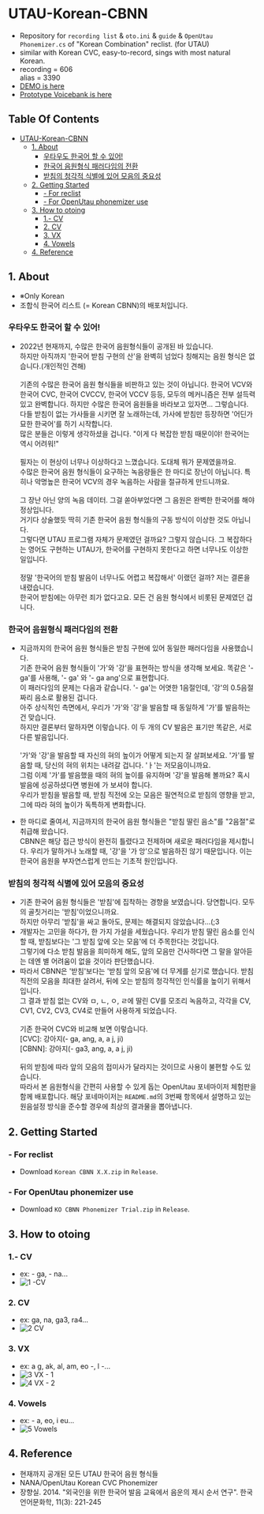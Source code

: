 # UTAU-Korean-CBNN
- Repository for `recording list` &amp; `oto.ini` &amp; `guide` &amp; `OpenUtau Phonemizer.cs` of "Korean Combination" reclist. (for UTAU)
- similar with Korean CVC, easy-to-record, sings with most natural Korean.
- recording = 606 <br>alias = 3390
- [DEMO is here](https://www.youtube.com/watch?v=kPg3XYrKIMQ)
- [Prototype Voicebank is here](https://inthe6788.wixsite.com/nero-the-black-cat/utau)

## Table Of Contents 
- [UTAU-Korean-CBNN](#utau-korean-cbnn)
  * [1. About](#1-about)
    + [우타우도 한국어 할 수 있어!](#우타우도-한국어-할-수-있어)
    + [한국어 음원형식 패러다임의 전환](#한국어-음원형식-패러다임의-전환)
    + [받침의 청각적 식별에 있어 모음의 중요성](#받침의-청각적-식별에-있어-모음의-중요성)
  * [2. Getting Started](#2-getting-started)
    + [- For reclist](#--for-reclist)
    + [- For OpenUtau phonemizer use](#--for-openutau-phonemizer-use)
  * [3. How to otoing](#3-how-to-otoing)
    + [1.- CV](#1--cv)
    + [2. CV](#2-cv)
    + [3. VX](#3-vx)
    + [4. Vowels](#4-vowels)
   * [4. Reference](#4-reference)

## 1. About
- ※Only Korean 
- 조합식 한국어 리스트 (= Korean CBNN)의 배포처입니다.
### 우타우도 한국어 할 수 있어!  
- 2022년 현재까지, 수많은 한국어 음원형식들이 공개된 바 있습니다. <br> 하지만 아직까지 '한국어 받침 구현의 산'을 완벽히 넘었다 칭해지는 음원 형식은 없습니다.(개인적인 견해) <br><br> 기존의 수많은 한국어 음원 형식들을 비판하고 있는 것이 아닙니다. 한국어 VCV와 한국어 CVC, 한국어 CVCCV, 한국어 VCCV 등등, 모두의 메커니즘은 전부 설득력 있고 완벽합니다. 하지만 수많은 한국어 음원들을 바라보고 있자면... 그렇습니다. 다들 받침이 없는 가사들을 시키면 잘 노래하는데, 가사에 받침만 등장하면 '어딘가 묘한 한국어'를 하기 시작합니다. <br> 많은 분들은 이렇게 생각하셨을 겁니다. "이게 다 복잡한 받침 때문이야! 한국어는 역시 어려워!"  <br><br> 필자는 이 현상이 너무나 이상하다고 느꼈습니다. 도대체 뭐가 문제였을까요. <br>수많은 한국어 음원 형식들이 요구하는 녹음량들은 한 마디로 장난이 아닙니다. 특히나 악명높은 한국어 VCV의 경우 녹음하는 사람을 절규하게 만드니까요. <br><br>그 장난 아닌 양의 녹음 데이터. 그걸 쏟아부었다면 그 음원은 완벽한 한국어를 해야 정상입니다. <br> 거기다 상술했듯 딱히 기존 한국어 음원 형식들의 구동 방식이 이상한 것도 아닙니다. <br>그렇다면 UTAU 프로그램 자체가 문제였던 걸까요? 그렇지 않습니다. 그 복잡하다는 영어도 구현하는 UTAU가, 한국어를 구현하지 못한다고 하면 너무나도 이상한 일입니다.<br><br> 정말 '한국어의 받침 발음이 너무나도 어렵고 복잡해서' 이랬던 걸까? 저는 결론을 내렸습니다. <br>한국어 받침에는 아무런 죄가 없다고요. 모든 건 음원 형식에서 비롯된 문제였던 겁니다. 
### 한국어 음원형식 패러다임의 전환
- 지금까지의 한국어 음원 형식들은 받침 구현에 있어 동일한 패러다임을 사용했습니다. <br> 기존 한국어 음원 형식들이 '가'와 '강'을 표현하는 방식을 생각해 보세요. 똑같은 '- ga'를 사용해, '- ga' 와 '- ga ang'으로 표현합니다. <br> 이 패러다임의 문제는 다음과 같습니다. '- ga'는 어엿한 1음절인데, '강'의 0.5음절짜리 음소로 활용된 겁니다. <br> 아주 상식적인 측면에서, 우리가 '가'와 '강'을 발음할 때 동일하게 '가'를 발음하는 건 맞습니다. <br>하지만 결론부터 말하자면 이렇습니다. 이 두 개의 CV 발음은 표기만 똑같은, 서로 다른 발음입니다.<br><br> '가'와 '강'을 발음할 때 자신의 혀의 높이가 어떻게 되는지 잘 살펴보세요. '가'를 발음할 때, 당신의 혀의 위치는 내려갈 겁니다. 'ㅏ'는 저모음이니까요. <br> 그럼 이제 '가'를 발음했을 때의 혀의 높이를 유지하며 '강'을 발음해 볼까요? 혹시 발음에 성공하셨다면 병원에 가 보셔야 합니다. <br>우리가 받침을 발음할 때, 받침 직전에 오는 모음은 필연적으로 받침의 영향을 받고, 그에 따라 혀의 높이가 독특하게 변화합니다.

- 한 마디로 줄여서, 지금까지의 한국어 음원 형식들은 "받침 딸린 음소"를 "2음절"로 취급해 왔습니다. <br>CBNN은 해당 접근 방식이 완전히 틀렸다고 전제하며 새로운 패러다임을 제시합니다. 우리가 말하거나 노래할 때, '강'을 '가 앙'으로 발음하진 않기 때문입니다. 이는 한국어 음원을 부자연스럽게 만드는 기초적 원인입니다.

### 받침의 청각적 식별에 있어 모음의 중요성
- 기존 한국어 음원 형식들은 '받침'에 집착하는 경향을 보였습니다. 당연합니다. 모두의 골칫거리는 '받침'이었으니까요. <br> 하지만 아무리 '받침'을 싸고 돌아도, 문제는 해결되지 않았습니다...(;3
- 개발자는 고민을 하다가, 한 가지 가설을 세웠습니다. 우리가 받침 딸린 음소를 인식할 때, 받침보다는 '그 받침 앞에 오는 모음'에 더 주목한다는 것입니다. <br>그렇기에 다소 받침 발음을 희미하게 해도, 앞의 모음만 건사하다면 그 말을 알아듣는 데엔 별 어려움이 없을 것이라 판단했습니다.
- 따라서 CBNN은 '받침'보다는 '받침 앞의 모음'에 더 무게를 싣기로 했습니다. 받침 직전의 모음을 최대한 살려서, 뒤에 오는 받침의 청각적인 인식률을 높이기 위해서입니다. <br>그 결과 받침 없는 CV와 ㅁ, ㄴ, ㅇ, ㄹ에 딸린 CV를 모조리 녹음하고, 각각을 CV, CV1, CV2, CV3, CV4로 만들어 사용하게 되었습니다. <br><br>기존 한국어 CVC와 비교해 보면 이렇습니다. <br>[CVC]: 강아지(- ga, ang, a, a j, ji) <br>[CBNN]: 강아지(- ga3, ang, a, a j, ji)<br><br> 뒤의 받침에 따라 앞의 모음의 접미사가 달라지는 것이므로 사용이 불편할 수도 있습니다. <br>따라서 본 음원형식을 간편히 사용할 수 있게 돕는 OpenUtau 포네마이저 체험판을 함께 배포합니다. 해당 포네마이저는 `README.md`의 3번째 항목에서 설명하고 있는 원음설정 방식을 준수할 경우에 최상의 결과물을 뽑아냅니다.


## 2. Getting Started
### - For reclist
- Download `Korean CBNN X.X.zip` in `Release`.
### - For OpenUtau phonemizer use
- Download `KO CBNN Phonemizer Trial.zip` in `Release`.

## 3. How to otoing
### 1.- CV 
- ex: - ga, - na...
- ![1  -CV](https://user-images.githubusercontent.com/100339835/210084857-5fccb60b-19a8-4e38-9c36-cc51f67a362e.jpg)

 
### 2. CV
- ex: ga, na, ga3, ra4...
- ![2  CV](https://user-images.githubusercontent.com/100339835/210084926-065cb361-4c21-4040-a56f-ee51e674dac7.jpg)
 

### 3. VX 
- ex: a g, ak, al, am, eo -, l -... 
- ![3  VX - 1](https://user-images.githubusercontent.com/100339835/210084944-eac4a6ba-0d0d-4b08-86ec-6d737dc9fce5.jpg)
- ![4  VX - 2](https://user-images.githubusercontent.com/100339835/210084954-e1a85f35-5178-414f-bf2e-616b20c2e171.jpg)


### 4. Vowels 
- ex: - a, eo, i eu...
- ![5  Vowels](https://user-images.githubusercontent.com/100339835/210085213-4398a400-72ff-4c2c-aa9f-7182e6640722.jpg)

## 4. Reference
- 현재까지 공개된 모든 UTAU 한국어 음원 형식들 
- NANA/OpenUtau Korean CVC Phonemizer <br>
- 장향실. 2014. "외국인을 위한 한국어 발음 교육에서 음운의 제시 순서 연구". 한국언어문화학, 11(3): 221-245
